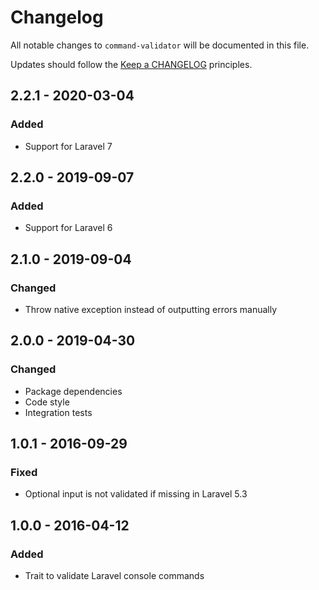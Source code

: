 # Changelog

All notable changes to `command-validator` will be documented in this file.

Updates should follow the [Keep a CHANGELOG](http://keepachangelog.com/) principles.



## 2.2.1 - 2020-03-04

### Added
- Support for Laravel 7


## 2.2.0 - 2019-09-07

### Added
- Support for Laravel 6


## 2.1.0 - 2019-09-04

### Changed
- Throw native exception instead of outputting errors manually


## 2.0.0 - 2019-04-30

### Changed
- Package dependencies
- Code style
- Integration tests


## 1.0.1 - 2016-09-29

### Fixed
- Optional input is not validated if missing in Laravel 5.3


## 1.0.0 - 2016-04-12

### Added
- Trait to validate Laravel console commands
